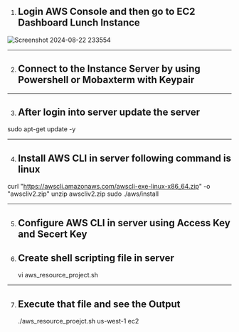 1. Login AWS Console and then go to EC2 Dashboard Lunch Instance
   -
![Screenshot 2024-08-22 233554](https://github.com/user-attachments/assets/a7033252-98d0-4ee5-b5a4-df4bf8e70c0a)

______________________________________________________________
2. Connect to the Instance Server by using Powershell or Mobaxterm with Keypair
   -
_______
3. After login into server update the server
   -
  sudo apt-get update -y
_______
4. Install AWS CLI in server following command is linux
   -
  curl "https://awscli.amazonaws.com/awscli-exe-linux-x86_64.zip" -o "awscliv2.zip"
  unzip awscliv2.zip
  sudo ./aws/install
______
5. Configure AWS CLI in server using Access Key and Secert Key
   -
6. Create shell scripting file in server
   -
   vi aws_resource_project.sh

 _______
7. Execute that file and see the Output 
   -
   ./aws_resource_proejct.sh us-west-1 ec2

